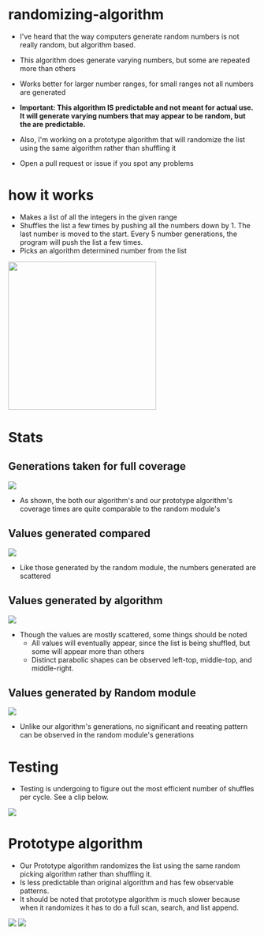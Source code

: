 # randomizing-algorithm
- I've heard that the way computers generate random numbers is not really random, but algorithm based.

- This algorithm does generate varying numbers, but some are repeated more than others

- Works better for larger number ranges, for small ranges not all numbers are generated

- **Important: This algorithm IS predictable and not meant for actual use. It will generate varying numbers that may appear to be random, but the are predictable.**

- Also, I'm working on a prototype algorithm that will randomize the list using the same algorithm rather than shuffling it

- Open a pull request or issue if you spot any problems

# how it works

- Makes a list of all the integers in the given range
- Shuffles the list a few times by pushing all the numbers down by 1. The last number is moved to the start. Every 5 number generations, the program will push the list a few times.
- Picks an algorithm determined number from the list

<img src="ezgif.com-gif-maker(1).gif" height="300"> 

# Stats

## Generations taken for full coverage
![](Generations_taken_for_full_coverage_new.png)

- As shown, the both our algorithm's and our prototype algorithm's coverage times are quite comparable to the random module's

## Values generated compared
![](Values_generated_compared.png)

- Like those generated by the random module, the numbers generated are scattered

## Values generated by algorithm
 ![](Values_generated_by_algorithm.png)
 
- Though the values are mostly scattered, some things should be noted
  - All values will eventually appear, since the list is being shuffled, but some will appear more than others
  - Distinct parabolic shapes can be observed left-top, middle-top, and middle-right.


## Values generated by Random module
 ![](Values_generated_by_random_module.png)
 
- Unlike our algorithm's generations, no significant and reeating pattern can be observed in the random module's generations
 
# Testing 
 - Testing is undergoing to figure out the most efficient number of shuffles per cycle. See a clip below.

 ![](ezgif.com-gif-maker(2).gif)
 
 # Prototype algorithm
 - Our Prototype algorithm randomizes the list using the same random picking algorithm rather than shuffling it.
 - Is less predictable than original algorithm and has few observable patterns.
 - It should be noted that prototype algorithm is much slower because when it randomizes it has to do a full scan, search, and list append.
 
 ![](Prototype_algorithm.png)
 ![](Random_vs_prototype.png)

